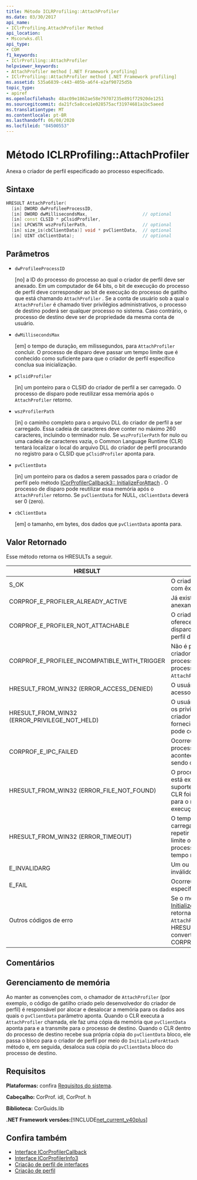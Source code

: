 ```yaml
---
title: Método ICLRProfiling::AttachProfiler
ms.date: 03/30/2017
api_name:
- IClrProfiling.AttachProfiler Method
api_location:
- Mscorwks.dll
api_type:
- COM
f1_keywords:
- IClrProfiling::AttachProfiler
helpviewer_keywords:
- AttachProfiler method [.NET Framework profiling]
- IClrProfiling::AttachProfiler method [.NET Framework profiling]
ms.assetid: 535a6839-c443-405b-a6f4-e2af90725d5b
topic_type:
- apiref
ms.openlocfilehash: 48ac09e1862ae58e79707235e891f72920de1251
ms.sourcegitcommit: da21fc5a8cce1e028575acf31974681a1bc5aeed
ms.translationtype: MT
ms.contentlocale: pt-BR
ms.lasthandoff: 06/08/2020
ms.locfileid: "84500553"
---
```

# <a name="iclrprofilingattachprofiler-method"></a>Método ICLRProfiling::AttachProfiler
Anexa o criador de perfil especificado ao processo especificado.  
  
## <a name="syntax"></a>Sintaxe  
  
```cpp  
HRESULT AttachProfiler(  
  [in] DWORD dwProfileeProcessID,  
  [in] DWORD dwMillisecondsMax,                     // optional  
  [in] const CLSID * pClsidProfiler,  
  [in] LPCWSTR wszProfilerPath,                     // optional  
  [in] size_is(cbClientData)] void * pvClientData,  // optional  
  [in] UINT cbClientData);                          // optional  
```  
  
## <a name="parameters"></a>Parâmetros

- `dwProfileeProcessID`

  \[no] a ID do processo do processo ao qual o criador de perfil deve ser anexado. Em um computador de 64 bits, o bit de execução do processo de perfil deve corresponder ao bit de execução do processo de gatilho que está chamando `AttachProfiler` . Se a conta de usuário sob a qual o `AttachProfiler` é chamado tiver privilégios administrativos, o processo de destino poderá ser qualquer processo no sistema. Caso contrário, o processo de destino deve ser de propriedade da mesma conta de usuário.

- `dwMillisecondsMax`

  \[em] o tempo de duração, em milissegundos, para `AttachProfiler` concluir. O processo de disparo deve passar um tempo limite que é conhecido como suficiente para que o criador de perfil específico conclua sua inicialização.
  
- `pClsidProfiler`

  \[in] um ponteiro para o CLSID do criador de perfil a ser carregado. O processo de disparo pode reutilizar essa memória após o `AttachProfiler` retorno.

- `wszProfilerPath`

  \[in] o caminho completo para o arquivo DLL do criador de perfil a ser carregado. Essa cadeia de caracteres deve conter no máximo 260 caracteres, incluindo o terminador nulo. Se `wszProfilerPath` for nulo ou uma cadeia de caracteres vazia, o Common Language Runtime (CLR) tentará localizar o local do arquivo DLL do criador de perfil procurando no registro para o CLSID que `pClsidProfiler` aponta para.

- `pvClientData`

  \[in] um ponteiro para os dados a serem passados para o criador de perfil pelo método [ICorProfilerCallback3:: InitializeForAttach](icorprofilercallback3-initializeforattach-method.md) . O processo de disparo pode reutilizar essa memória após o `AttachProfiler` retorno. Se `pvClientData` for NULL, `cbClientData` deverá ser 0 (zero).

- `cbClientData`

  \[em] o tamanho, em bytes, dos dados que `pvClientData` aponta para.

## <a name="return-value"></a>Valor Retornado  
 Esse método retorna os HRESULTs a seguir.  
  
|HRESULT|Descrição|  
|-------------|-----------------|  
|S_OK|O criador de perfil especificado foi anexado com êxito ao processo de destino.|  
|CORPROF_E_PROFILER_ALREADY_ACTIVE|Já existe um criador de perfil ativo ou anexando ao processo de destino.|  
|CORPROF_E_PROFILER_NOT_ATTACHABLE|O criador de perfil especificado não oferece suporte a anexos. O processo de disparo pode tentar anexar um criador de perfil diferente.|  
|CORPROF_E_PROFILEE_INCOMPATIBLE_WITH_TRIGGER|Não é possível solicitar um anexo do criador de perfil porque a versão do processo de destino é incompatível com o processo atual que está chamando `AttachProfiler` .|  
|HRESULT_FROM_WIN32 (ERROR_ACCESS_DENIED)|O usuário do processo de gatilho não tem acesso ao processo de destino.|  
|HRESULT_FROM_WIN32 (ERROR_PRIVILEGE_NOT_HELD)|O usuário do processo de gatilho não tem os privilégios necessários para anexar um criador de perfil ao processo de destino fornecido. O log de eventos do aplicativo pode conter mais informações.|  
|CORPROF_E_IPC_FAILED|Ocorreu uma falha ao se comunicar com o processo de destino. Isso geralmente acontece se o processo de destino estava sendo desligado.|  
|HRESULT_FROM_WIN32 (ERROR_FILE_NOT_FOUND)|O processo de destino não existe ou não está executando um CLR que ofereça suporte a anexos. Isso pode indicar que o CLR foi descarregado desde a chamada para o método de enumeração de tempo de execução.|  
|HRESULT_FROM_WIN32 (ERROR_TIMEOUT)|O tempo limite expirou sem começar a carregar o criador de perfil. Você pode repetir a operação de anexação. Os tempos limite ocorrem quando um finalizador no processo de destino é executado por um tempo maior do que o valor de tempo limite.|  
|E_INVALIDARG|Um ou mais parâmetros têm valores inválidos.|  
|E_FAIL|Ocorreu alguma outra falha não especificada.|  
|Outros códigos de erro|Se o método [ICorProfilerCallback3:: InitializeForAttach](icorprofilercallback3-initializeforattach-method.md) do criador de perfil retornar um HRESULT que indica falha, `AttachProfiler` retornará esse mesmo HRESULT. Nesse caso, E_NOTIMPL é convertida em CORPROF_E_PROFILER_NOT_ATTACHABLE.|  
  
## <a name="remarks"></a>Comentários  
  
## <a name="memory-management"></a>Gerenciamento de memória  
 Ao manter as convenções com, o chamador de `AttachProfiler` (por exemplo, o código de gatilho criado pelo desenvolvedor do criador de perfil) é responsável por alocar e desalocar a memória para os dados aos quais o `pvClientData` parâmetro aponta. Quando o CLR executa a `AttachProfiler` chamada, ele faz uma cópia da memória que `pvClientData` aponta para e a transmite para o processo de destino. Quando o CLR dentro do processo de destino recebe sua própria cópia do `pvClientData` bloco, ele passa o bloco para o criador de perfil por meio do `InitializeForAttach` método e, em seguida, desaloca sua cópia do `pvClientData` bloco do processo de destino.  
  
## <a name="requirements"></a>Requisitos  
 **Plataformas:** confira [Requisitos do sistema](../../get-started/system-requirements.md).  
  
 **Cabeçalho:** CorProf. idl, CorProf. h  
  
 **Biblioteca:** CorGuids.lib  
  
 **.NET Framework versões:**[!INCLUDE[net_current_v40plus](../../../../includes/net-current-v40plus-md.md)]  
  
## <a name="see-also"></a>Confira também

- [Interface ICorProfilerCallback](icorprofilercallback-interface.md)
- [Interface ICorProfilerInfo3](icorprofilerinfo3-interface.md)
- [Criação de perfil de interfaces](profiling-interfaces.md)
- [Criação de perfil](index.md)
